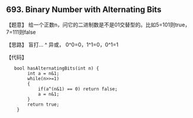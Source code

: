 ## 693. Binary Number with Alternating Bits

【题意】
给一个正数n，问它的二进制数是不是01交替型的。比如5=101则true，7=111则false

【思路】
盲打... 
^ 异或， 0^0=0，1^1=0，0^1=1

【代码】
```
   bool hasAlternatingBits(int n) {
        int a = n&1;
		while(n>>=1)
        {
        	if(a^(n&1) == 0) return false;
        	a = n&1;
		}
		return true;
    } 
```